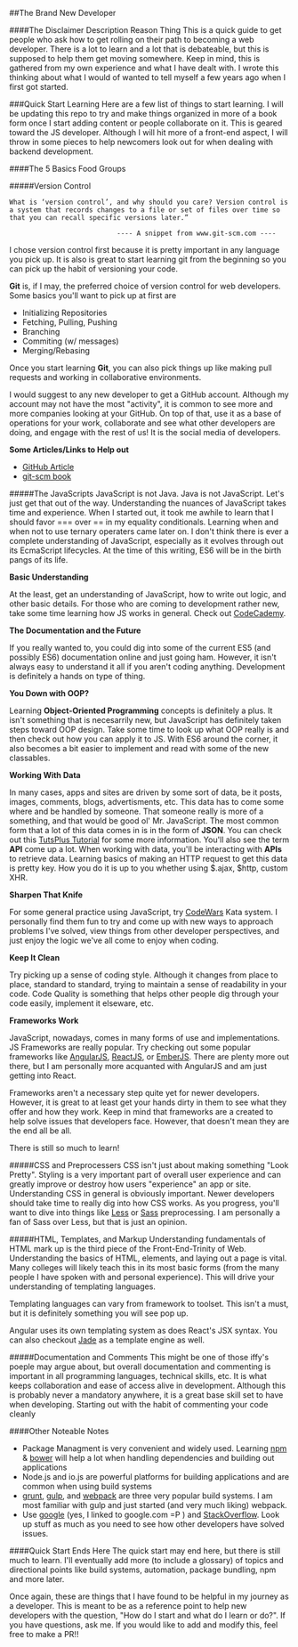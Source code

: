 ##The Brand New Developer

####The Disclaimer Description Reason Thing
This is a quick guide to get people who ask how to get rolling on their path to becoming a web developer. There is a lot to learn and a lot that is debateable, but this is supposed to help them get moving somewhere. Keep in mind, this is gathered from my own experience and what I have dealt with. I wrote this thinking about what I would of wanted to tell myself a few years ago when I first got started.


###Quick Start Learning
Here are a few list of things to start learning. I will be updating this repo to try and make things organized in more of a book form once I start adding content or people collaborate on it. This is geared toward the JS developer. Although I will hit more of a front-end aspect, I will throw in some pieces to help newcomers look out for when dealing with backend development.

####The 5 Basics Food Groups

#####Version Control

```
What is ‘version control’, and why should you care? Version control is a system that records changes to a file or set of files over time so that you can recall specific versions later.”

			               ---- A snippet from www.git-scm.com ----
```

I chose version control first because it is pretty important in any language you pick up. It is also is great to  start learning git from the beginning so you can pick up the habit of versioning your code.

**Git** is, if I may, the preferred choice of version control for web developers. 
Some basics you'll want to pick up at first are

- Initializing Repositories
- Fetching, Pulling, Pushing
- Branching
- Commiting (w/ messages)
- Merging/Rebasing

Once you start learning **Git**, you can also pick things up like making pull requests and working in collaborative environments.

I would suggest to any new developer to get a GitHub account. Although my account may not have the most "activity", it is common to see more and more companies looking at your GitHub. On top of that, use it as a base of operations for your work, collaborate and see what other developers are doing, and engage with the rest of us! It is the social media of developers.

**Some Articles/Links to Help out**

- [GitHub Article](https://help.github.com/articles/good-resources-for-learning-git-and-github/)
- [git-scm book](https://git-scm.com/book/en/v2)

#####The JavaScripts
JavaScript is not Java. Java is not JavaScript. Let's just get that out of the way.
Understanding the nuances of JavaScript takes time and experience. When I started out, it took me awhile to learn that I should favor === over == in my equality conditionals. Learning when and when not to use ternary operaters came later on. I don't think there is ever a complete understanding of JavaScript, especially as it evolves through out its EcmaScript lifecycles. At the time of this writing, ES6 will be in the birth pangs of its life. 

**Basic Understanding**

At the least, get an understanding of JavaScript, how to write out logic, and other basic details. For those who are coming to development rather new, take some time learning how JS works in general. Check out [CodeCademy](http://www.codecademy.com/).

**The Documentation and the Future**

If you really wanted to, you could dig into some of the current ES5 (and possibly ES6) documentation online and just going ham. However, it isn't always easy to understand it all if you aren't coding anything. Development is definitely a hands on type of thing.

**You Down with OOP?**

Learning **Object-Oriented Programming** concepts is definitely a plus. It isn't something that is necesarrily new, but JavaScript has definitely taken steps toward OOP design. Take some time to look up what OOP really is and then check out how you can apply it to JS. With ES6 around the corner, it also becomes a bit easier to implement and read with some of the new classables.

**Working With Data**

In many cases, apps and sites are driven by some sort of data, be it posts, images, comments, blogs, advertisments, etc. This data has to come some where and be handled by someone. That someone really is more of a something, and that would be good ol' Mr. JavaScript. The most common form that a lot of this data comes in is in the form of **JSON**. You can check out this [TutsPlus Tutorial](http://code.tutsplus.com/tutorials/understanding-json--active-8817) for some more information. You'll also see the term **API** come up a lot. When working with data, you'll be interacting with **APIs** to retrieve data. Learning basics of making an HTTP request to get this data is pretty key. How you do it is up to you whether using $.ajax, $http, custom XHR.

**Sharpen That Knife**

For some general practice using JavaScript, try [CodeWars](www.codewars.com) Kata system. I personally find them fun to try and come up with new ways to approach problems I've solved, view things from other developer perspectives, and just enjoy the logic we've all come to enjoy when coding.

**Keep It Clean**

Try picking up a sense of coding style. Although it changes from place to place, standard to standard, trying to maintain a sense of readability in your code. Code Quality is something that helps other people dig through your code easily, implement it elseware, etc. 

**Frameworks Work**

JavaScript, nowadays, comes in many forms of use and implementations. JS Frameworks are really popular. Try checking out some popular frameworks like [AngularJS](https://angularjs.org/), [ReactJS](https://facebook.github.io/react/), or [EmberJS](http://emberjs.com/). There are plenty more out there, but I am personally more acquanted with AngularJS and am just getting into React.

Frameworks aren't a necessary step quite yet for newer developers. However, it is great to at least get your hands dirty in them to see what they offer and how they work. Keep in mind that frameworks are a created to help solve issues that developers face. However, that doesn't mean they are the end all be all. 

There is still so much to learn!

#####CSS and Preprocessers
CSS isn't just about making something "Look Pretty". Styling is a very important part of overall user experience and can greatly improve or destroy how users "experience" an app or site. Understanding CSS in general is obviously important. Newer developers should take time to really dig into how CSS works. As you progress, you'll want to dive into things like [Less](http://lesscss.org/) or [Sass](http://sass-lang.com/) preprocessing. I am personally a fan of Sass over Less, but that is just an opinion.

#####HTML, Templates, and Markup
Understanding fundamentals of HTML mark up is the third piece of the Front-End-Trinity of Web. Understanding the basics of HTML, elements, and laying out a page is vital. Many colleges will likely teach this in its most basic forms (from the many people I have spoken with and personal experience). This will drive your understanding of templating languages.

Templating languages can vary from framework to toolset. This isn't a must, but it is definitely something you will see pop up.

Angular uses its own templating system as does React's JSX syntax. You can also checkout [Jade](http://jade-lang.com/) as a template engine as well.

#####Documentation and Comments
This might be one of those iffy's poeple may argue about, but overall documentation and commenting is important in all programming languages, technical skills, etc. It is what keeps collaboration and ease of access alive in development. Although this is probably never a mandatory anywhere, it is a great base skill set to have when developing. Starting out with the habit of commenting your code cleanly



####Other Noteable Notes
- Package Managment is very convenient and widely used. Learning [npm](https://www.npmjs.com/) & [bower](http://bower.io/) will help a lot when handling dependencies and building out applications
- Node.js and io.js are powerful platforms for building applications and are common when using build systems
- [grunt](http://gruntjs.com/), [gulp](http://gulpjs.com/), and [webpack](http://webpack.github.io/) are three very popular build systems. I am most familiar with gulp and just started (and very much liking) webpack. 
- Use [google](www.google.com) (yes, I linked to google.com =P ) and [StackOverflow](www.stackoverflow.com). Look up stuff as much as you need to see how other developers have solved issues.

####Quick Start Ends Here
The quick start may end here, but there is still much to learn. I'll eventually add more (to include a glossary) of topics and directional points like build systems, automation, package bundling, npm and more later. 

Once again, these are things that I have found to be helpful in my journey as a developer. This is meant to be as a reference point to help new developers with the question, "How do I start and what do I learn or do?". If you have questions, ask me. If you would like to add and modify this, feel free to make a PR!!

